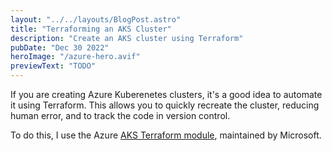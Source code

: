 ```yaml
---
layout: "../../layouts/BlogPost.astro"
title: "Terraforming an AKS Cluster"
description: "Create an AKS cluster using Terraform"
pubDate: "Dec 30 2022"
heroImage: "/azure-hero.avif"
previewText: "TODO"
---
```


If you are creating Azure Kuberenetes clusters, it's a good idea to automate it using Terraform. This allows you to quickly recreate the cluster, reducing human error, and to track the code in version control.

To do this, I use the Azure [AKS Terraform module](https://registry.terraform.io/modules/Azure/aks/azurerm/latest), maintained by Microsoft.